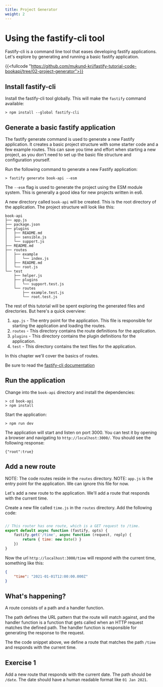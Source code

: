 ```yaml
---
title: Project Generator
weight: 2
---
```


# Using the fastify-cli tool

Fastify-cli is a command line tool that eases developing fastify applications. Let's
explore by generating and running a basic fastify application.

{{<fullcode "https://github.com/mukund-kri/fastify-tutorial-code-bookapi/tree/02-project-generator">}}

## Install fastify-cli

Install the fastify-cli tool globally. This will make the `fastify` command available:

```shell
> npm install --global fastify-cli
```

## Generate a basic fastify application

The fastify generate command is used to generate a new Fastify application. It creates 
a basic project structure with some starter code and a few example routes. This can 
save you time and effort when starting a new project, as you don't need to set up the 
basic file structure and configuration yourself.

Run the following command to generate a new Fastify application:


```shell
> fastify generate book-api --esm
```

The `--esm` flag is used to generate the project using the ESM module system. This is
generally a good idea for new projects written in es6.

A new directory called `book-api` will be created. This is the root directory of the
application. The project structure will look like this:

```
book-api
├── app.js
├── package.json
├── plugins
│   ├── README.md
│   ├── sensible.js
│   └── support.js
├── README.md
├── routes
│   ├── example
│   │   └── index.js
│   ├── README.md
│   └── root.js
└── test
    ├── helper.js
    ├── plugins
    │   └── support.test.js
    └── routes
        ├── example.test.js
        └── root.test.js
```

The rest of this tutorial will be spent exploring the generated files and directories.
But here's a quick overview:

1. `app.js` - The entry point for the application. This file is responsible for starting
   the application and loading the routes.
2. `routes` - This directory contains the route definitions for the application.
3. `plugins` - This directory contains the plugin definitions for the application.
4. `test` - This directory contains the test files for the application.

In this chapter we'll cover the basics of routes.

Be sure to read the [fastify-cli documentation](https://github.com/fastify/fastify-cli/blob/master/README.md)
## Run the application

Change into the `book-api` directory and install the dependencies:

```shell
> cd book-api
> npm install
```

Start the application:

```shell
> npm run dev
```

The application will start and listen on port 3000. You can test it by opening a browser
and navigating to `http://localhost:3000/`. You should see the following response:

```
{"root":true}
```

## Add a new route

NOTE: The code routes reside in the `routes` directory. 
NOTE: `app.js` is the entry point for the application. We can ignore this file for now.

Let's add a new route to the application. We'll add a route that responds with the
current time.

Create a new file called `time.js` in the `routes` directory. Add the following code:

```js

// This router has one route, which is a GET request to /time.
export default async function (fastify, opts) {
    fastify.get('/time', async function (request, reply) {
        return { time: new Date() }
    })
}
```

Now the url `http://localhost:3000/time` will respond with the current time, something
like this:

```json
{
    "time": "2021-01-01T12:00:00.000Z"
}
```

## What's happening?

A route consists of a path and a handler function.

The path defines the URL pattern that the route will match against, and the handler 
function is a function that gets called when an HTTP request matches the defined path. 
The handler function is responsible for generating the response to the request.

The the code snippet above, we define a route that matches the path `/time` and responds
with the current time.


## Exercise 1

Add a new route that responds with the current date. The path should be `/date`. The 
date should have a human readable format like `01 Jan 2021`.